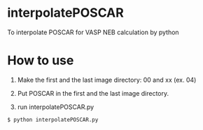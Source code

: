 # interpolatePOSCAR
To interpolate POSCAR for VASP NEB calculation by python

# How to use

1. Make the first and the last image directory: 00 and xx (ex. 04)

2. Put POSCAR in the first and the last image directory.

3. run interpolatePOSCAR.py

~~~
$ python interpolatePOSCAR.py
~~~

